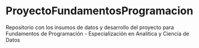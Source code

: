 # ProyectoFundamentosProgramacion
Repositorio con los insumos de datos y desarrollo del proyecto para Fundamentos de Programación - Especialización en Analítica y Ciencia de Datos
